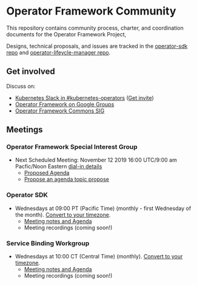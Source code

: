 # Operator Framework Community

This repository contains community process, charter, and coordination documents for the Operator Framework Project,

Designs, technical proposals, and issues are tracked in the [operator-sdk repo](https://github.com/operator-framework/operator-sdk/tree/master/doc) and [operator-lifeycle-manager repo](https://github.com/operator-framework/operator-lifecycle-manager/tree/master/doc/design).

## Get involved

Discuss on:
* [Kubernetes Slack in #kubernetes-operators](https://kubernetes.slack.com) ([Get invite](https://slack.k8s.io))
* [Operator Framework on Google Groups](https://groups.google.com/forum/#!forum/operator-framework)
* [Operator Framework Commons SIG](https://commons.openshift.org/sig/OpenshiftOperators.html)

## Meetings

### Operator Framework Special Interest Group

* Next Scheduled Meeting: November 12 2019  16:00 UTC/9:00 am Pacfic/Noon Eastern [dial-in details](https://github.com/operator-framework/community/projects/2#card-27939134)
  * [Proposed Agenda](https://github.com/operator-framework/community/projects)
  * [Propose an agenda topic propose](https://github.com/operator-framework/community/projects/2#column-6841651)

### Operator SDK

* Wednesdays at 09:00 PT (Pacific Time) (monthly - first Wednesday of the month). [Convert to your timezone](http://www.thetimezoneconverter.com/?t=9:00&tz=PT%20%28Pacific%20Time%29).
  * [Meeting notes and Agenda](https://docs.google.com/document/d/1ujWb-rSJ4JWeHLVxK0WS5ZuSJgeESG42MDeYjSl9Q6U/edit#)
  * Meeting recordings (coming soon!)


### Service Binding Workgroup

* Wednesdays at 10:00 CT (Central Time) (monthly). [Convert to your timezone](http://www.thetimezoneconverter.com/?t=09:00&tz=ET%20%28Eastern%20Time%29).
  * [Meeting notes and Agenda](https://docs.google.com/document/d/1Slj3L3wMcmtskVHs_SMjFBMudsrjdr7dELaHXbd3YrU/edit?usp=sharing)
  * Meeting recordings (coming soon!)